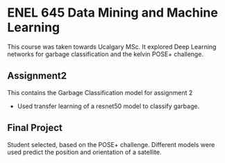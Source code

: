 # ENEL 645 Data Mining and Machine Learning
This course was taken towards Ucalgary MSc. It explored Deep Learning networks for garbage classification and the kelvin POSE+ challenge.

## Assignment2
This contains the Garbage Classification model for assignment 2
* Used transfer learning of a resnet50 model to classify garbage.

## Final Project
Student selected, based on the POSE+ challenge. Different models were used predict the position and orientation of a satellite.
